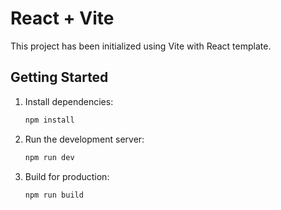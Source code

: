# React + Vite

This project has been initialized using Vite with React template.

## Getting Started

1. Install dependencies:

   ```bash
   npm install
   ```

2. Run the development server:

   ```bash
   npm run dev
   ```

3. Build for production:
   ```bash
   npm run build
   ```
